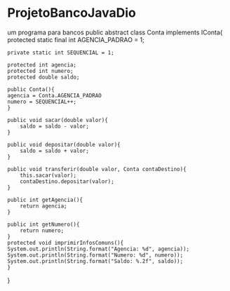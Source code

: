 # ProjetoBancoJavaDio
um programa para bancos
public abstract class Conta implements IConta{
	protected static final int AGENCIA_PADRAO = 1;

	private static int SEQUENCIAL = 1;

	protected int agencia;
	protected int numero;
	protected double saldo;
	
	public Conta(){
	agencia = Conta.AGENCIA_PADRAO
	numero = SEQUENCIAL++;
	}

	public void sacar(double valor){
		saldo = saldo - valor;
	}
	
	public void depositar(double valor){
		saldo = saldo + valor;
	}

	public void transferir(double valor, Conta contaDestino){
		this.sacar(valor);
		contaDestino.depositar(valor);
	}

	public int getAgencia(){
		return agencia;
	}

	public int getNumero(){
		return numero;
	}
	protected void imprimirInfosComuns(){
	System.out.println(String.format("Agencia: %d", agencia));
	System.out.println(String.format("Numero: %d", numero));
	System.out.println(String.format("Saldo: %.2f", saldo));
	}
}

